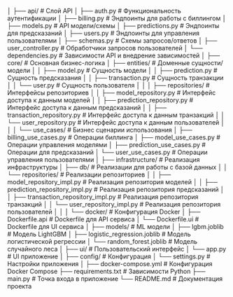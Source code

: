 │
├── api/                   # Слой API
│   ├── auth.py            # Функциональность аутентификации
│   ├── billing.py         # Эндпоинты для работы с биллингом
│   ├── models.py          # API модели/схемы
│   ├── predictions.py     # Эндпоинты для предсказаний
│   ├── users.py           # Эндпоинты для управления пользователями
│   ├── schemas.py         # Схемы запросов/ответов
│   ├── user_controller.py # Обработчики запросов пользователей
│   └── dependencies.py    # Зависимости API и внедрение зависимостей
│
├── core/                  # Основная бизнес-логика
│   ├── entities/          # Доменные сущности/модели
│   │   ├── model.py       # Сущность модели
│   │   ├── prediction.py  # Сущность предсказания
│   │   ├── transaction.py # Сущность транзакции 
│   │   └── user.py        # Сущность пользователя
│   │
│   ├── repositories/      # Интерфейсы репозиториев
│   │   ├── model_repository.py      # Интерфейс доступа к данным моделей
│   │   ├── prediction_repository.py # Интерфейс доступа к данным предсказаний
│   │   ├── transaction_repository.py # Интерфейс доступа к данным транзакций
│   │   └── user_repository.py       # Интерфейс доступа к данным пользователей
│   │
│   └── use_cases/         # Бизнес сценарии использования
│       ├── billing_use_cases.py     # Операции биллинга
│       ├── model_use_cases.py       # Операции управления моделями
│       ├── prediction_use_cases.py  # Операции для предсказаний
│       └── user_use_cases.py        # Операции управления пользователями
│
├── infrastructure/        # Реализация инфраструктуры
│   ├── db/                # Реализации для работы с базой данных
│   │   └── repositories/  # Реализации репозиториев
│   │       ├── model_repository_impl.py      # Реализация репозитория моделей
│   │       ├── prediction_repository_impl.py # Реализация репозитория предсказаний
│   │       ├── transaction_repository_impl.py # Реализация репозитория транзакций
│   │       └── user_repository_impl.py       # Реализация репозитория пользователей
│   │
│   └── docker/            # Конфигурация Docker
│       ├── Dockerfile.api # Dockerfile для API сервиса
│       └── Dockerfile.ui  # Dockerfile для UI сервиса
│
├── models/                # ML модели
│   ├── lgbm.joblib        # Модель LightGBM
│   ├── logistic_regression.joblib # Модель логистической регрессии
│   └── random_forest.joblib # Модель случайного леса
│
├── ui/                    # Пользовательский интерфейс
│   └── app.py             # UI приложение
│
├── config/                # Конфигурация
│   └── settings.py        # Настройки приложения
│
├── docker-compose.yml     # Конфигурация Docker Compose
├── requirements.txt       # Зависимости Python
├── main.py                # Точка входа в приложение
└── README.md              # Документация проекта